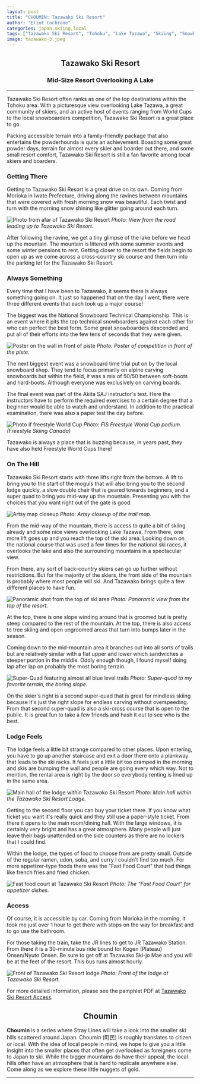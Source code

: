 ```yaml
---
layout: post
title: "CHOUMIN: Tazawako Ski Resort"
author: "Eliot Cochrane"
categories: japan,skiing,local
tags: ["Tazawako Ski Resort", "Tohoku", "Lake Tazawa", "Skiing", "Snowboarding", "Winter Sports", "Events", "Travel", "Morioka", "Iwate Prefecture", "Mountain Views", "Ski Resort Access", "Choumin", "Local Hills", "Japan Skiing"]
image: tazawako-3.jpeg
---
```


## <center>Tazawako Ski Resort</center>
### <center>Mid-Size Resort Overlooking A Lake</center>

***

Tazawako Ski Resort often ranks as one of the top destinations within the Tohoku area. With a picturesque view overlooking Lake Tazawa, a great community of skiers, and an active host of events ranging from World Cups to the local snowboarders competition, Tazawako Ski Resort is a great place to go.

Packing accessible terrain into a family-friendly package that also entertains the powderhounds is quite an achievement. Boasting some great powder days, terrain for almost every skier and boarder out there, and some small resort comfort, Tazawako Ski Resort is still a fan favorite among local skiers and boarders.

### Getting There

Getting to Tazawako Ski Resort is a great drive on its own. Coming from Morioka in Iwate Prefecture, driving along the ravines between mountains that were covered with fresh morning snow was beautiful. Each twist and turn with the morning snow shining like glitter going around each turn.

![Photo from afar of Tazawako Ski Resort](/assets/img/tazawako-9.jpeg)
*Photo: View from the road leading up to Tazawako Ski Resort.*

After following the ravine, we get a tiny glimpse of the lake before we head up the mountain. The mountain is littered with some summer events and some winter pensions to rent. Getting closer to the resort the fields begin to open up as we come across a cross-country ski course and then turn into the parking lot for the Tazawako Ski Resort.

### Always Something

Every time that I have been to Tazawako, it seems there is always something going on. It just so happened that on the day I went, there were three different events that each took up a major course! 

The biggest was the National Snowboard Technical Championship. This is an event where it pits the top technical snowboarders against each other for who can perfect the best form. Some great snowboarders descended and put all of their efforts into the few tens of seconds that they were given.

![Poster on the wall in front of piste](/assets/img/tazawako-11.jpeg)
*Photo: Poster of competition in front of the piste.*

The next biggest event was a snowboard time trial put on by the local snowboard shop. They tend to focus primarily on alpine carving snowboards but within the field, it was a mix of 50/50 between soft-boots and hard-boots. Although everyone was exclusively on carving boards.

The final event was part of the Akita SAJ instructor's test. Here the instructors have to perform the required exercises to a certain degree that a beginner would be able to watch and understand. In addition to the practical examination, there was also a paper test the day before.

![Photo if freestyle World Cup](/assets/img/tazawako-12.jpeg)
*Photo: FIS Freestyle World Cup podium. (Freestyle Skiing Canada)* 

Tazawako is always a place that is buzzing because, in years past, they have also held Freestyle World Cups there! 

### On The Hill

Tazawako Ski Resort starts with three lifts right from the bottom. A lift to bring you to the start of the moguls that will also bring you to the second lodge quickly, a slow double chair that is geared towards beginners, and a super quad to bring you mid-way up the mountain. Presenting you with the choices that you want right out of the gate is good.

![Artsy map closeup](/assets/img/tazawako-10.jpeg)
*Photo: Artsy closeup of the trail map.*

From the mid-way of the mountain, there is access to quite a bit of skiing already and some nice views overlooking Lake Tazawa. From there, one more lift goes up and you reach the top of the ski area. Looking down on the national course that was used a few times for the national ski races, it overlooks the lake and also the surrounding mountains in a spectacular view.

From there, any sort of back-country skiers can go up further without restrictions. But for the majority of the skiers, the front side of the mountain is probably where most people will ski. And Tazawako brings quite a few different places to have fun.

![Panoramic shot from the top of ski area](/assets/img/tazawako-4.jpeg)
*Photo: Panoramic view from the top of the resort.*

At the top, there is one slope winding around that is groomed but is pretty steep compared to the rest of the mountain. At the top, there is also access to tree skiing and open ungroomed areas that turn into bumps later in the season.

Coming down to the mid-mountain area it branches out into all sorts of trails but are relatively similar with a flat upper and lower which sandwiches a steeper portion in the middle. Oddly enough though, I found myself doing lap after lap on probably the most boring terrain.

![Super-Quad featuring almost all blue level trails](/assets/img/tazawako-1.jpeg)
*Photo: Super-quad to my favorite terrain, the boring slope.*

On the skier's right is a second super-quad that is great for mindless skiing because it's just the right slope for endless carving without overspeeding. From that second super-quad is also a ski-cross course that is open to the public. It is great fun to take a few friends and hash it out to see who is the best.

### Lodge Feels

The lodge feels a little bit strange compared to other places. Upon entering, you have to go up another staircase and exit a door there onto a plankway that leads to the ski racks. It feels just a little bit too cramped in the morning and skis are bumping the wall and people are going every which way. Not to mention, the rental area is right by the door so everybody renting is lined up in the same area.

![Main hall of the lodge within Tazawako Ski Resort](/assets/img/tazawako-6.jpeg)
*Photo: Main hall within the Tazawako Ski Resort Lodge.*

Getting to the second floor you can buy your ticket there. If you know what ticket you want it's really quick and they still use a paper-style ticket. From there it opens to the main room/dining hall. With the large windows, it is certainly very bright and has a great atmosphere. Many people will just leave their bags unattended on the side counters as there are no lockers that I could find.

Within the lodge, the types of food to choose from are pretty small. Outside of the regular ramen, udon, soba, and curry I couldn't find too much. For more appetizer-type foods there was the "Fast Food Court" that had things like french fries and fried chicken.

![Fast food court at Tazawako Ski Resort](/assets/img/tazawako-7.jpeg)
*Photo: The "Fast Food Court" for appetizer dishes.*

### Access

Of course, it is accessible by car. Coming from Morioka in the morning, it took me just over 1 hour to get there with stops on the way for breakfast and to go use the bathroom.

For those taking the train, take the JR lines to get to JR Tazawako Station. From there it is a 30-minute bus ride bound for Kogen (Plateau) Onsen/Nyuto Onsen. Be sure to get off at Tazawako Ski-jo Mae and you will be at the feet of the resort. This bus runs almost hourly.

![Front of Tazawako Ski Resort lodge](/assets/img/tazawako-8.jpeg)
*Photo: Front of the lodge at Tazawako Ski Resort.*

For more detailed information, please see the pamphlet PDF at [Tazawako Ski Resort Access](https://www.tazawako-ski.com/assets/pdf/tazawako-ski_pamphlet.pdf).

## <center>Choumin</center>

**Choumin** is a series where Stray Lines will take a look into the smaller ski hills scattered around Japan. Choumin (町民) is roughly translates to citizen or local. With the idea of local people in mind, we hope to give you a little insight into the smaller places that often get overlooked as foreigners come to Japan to ski. While the bigger mountains do have their appeal, the local hills often have an atmosphere that is hard to replicate anywhere else. Come along as we explore these little nuggets of gold.

***

